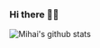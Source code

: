 ### Hi there 👋🐧

![Mihai's github stats](https://github-readme-stats.vercel.app/api?username=ubervelocity&count_private=true&theme=dark)

<!--
<hr>
<p width="100%" align="center">
   <a align="left" href="https://github.com/uberVelocity/EEG-classification" title="EEG Classification"><img align="left" height="115" src="https://github-readme-stats.vercel.app/api/pin/?username=ubervelocity&repo=eeg-classification&theme=dark"></a>
   <a align="right" href="https://github.com/ubervelocity/Tasker" title="Tasker"><img align="right" height="115" src="https://github-readme-stats.vercel.app/api/pin/?username=ubervelocity&repo=Tasker&theme=dark"></a>
</p>
<br><br>
-->
<!--
**uberVelocity/ubervelocity** is a ✨ _special_ ✨ repository because its `README.md` (this file) appears on your GitHub profile.

Here are some ideas to get you started:

- 🔭 I’m currently working on ...
- 🌱 I’m currently learning ...
- 👯 I’m looking to collaborate on ...
- 🤔 I’m looking for help with ...
- 💬 Ask me about ...
- 📫 How to reach me: ...
- 😄 Pronouns: ...
- ⚡ Fun fact: ...
-->
